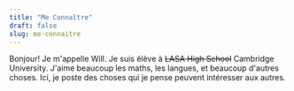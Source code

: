 ```yaml
---
title: "Me Connaître"
draft: false
slug: me-connaitre
---
```


Bonjour! Je m'appelle Will. Je suis élève à ~~LASA High School~~ Cambridge University. J'aime beaucoup les maths, les langues, et beaucoup d'autres choses. Ici, je poste des choses qui je pense peuvent intéresser aux autres.
